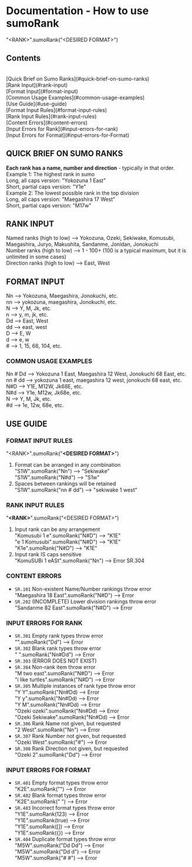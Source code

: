 # Documentation - How to use sumoRank
"\<RANK>".sumoRank("\<DESIRED FORMAT>")

## Contents 
<br/>
[Quick Brief on Sumo Ranks](#quick-brief-on-sumo-ranks)<br/>
[Rank Input](#rank-input)<br/>
[Format Input](#format-input)<br/>
[Common Usage Examples](#common-usage-examples)<br/>
[Use Guide](#use-guide)<br/>
[Format Input Rules](#format-input-rules)<br/>
[Rank Input Rules](#rank-input-rules)<br/>
[Content Errors](#content-errors)<br/>
[Input Errors for Rank](#input-errors-for-rank)<br/>
[Input Errors for Format](#input-errors-for-Format)<br/>

## QUICK BRIEF ON SUMO RANKS
**Each rank has a name, number and direction** - typically in that order.<br/>
Example 1: The highest rank in sumo<br/>
Long, all caps version: "Yokozuna 1 East"<br/>
Short, partial caps version: "Y1e"<br/>
Example 2: The lowest possible rank in the top division<br/>
Long, all caps version: "Maegashira 17 West"<br/>
Short, partial caps version: "M17w"

## RANK INPUT

Named ranks (high to low)    -->   Yokozuna, Ozeki, Sekiwake, Komusubi, Maegashira, Juryo, Makushita, Sandanme, Jonidan, Jonokuchi<br/>
Number ranks (high to low)   -->   1 - 100+ (100 is a typical maximum, but it is unlimited in some cases)<br/>
Direction ranks (high to low) -->   East, West
## FORMAT INPUT
Nn              -->   Yokozuna, Maegashira, Jonokuchi, etc.<br/>
nn              -->   yokozuna, maegashira, Jonokuchi, etc.<br/>
N               -->   Y, M, Jk, etc.<br/>
n               -->   y, m, jk, etc.<br/>
Dd              -->   East, West<br/>
dd              -->   east, west<br/>
D               -->   E, W<br/>
d               -->   e, w<br/>
\#               -->   1, 15, 68, 104, etc.

### COMMON USAGE EXAMPLES 
Nn # Dd         -->   Yokozuna 1 East, Maegashira 12 West, Jonokuchi 68 East, etc.<br/>
nn # dd         -->   yokozuna 1 east, maegashira 12 west, jonokuchi 68 east, etc.<br/>
N#D             -->   Y1E, M12W, Jk68E, etc.<br/>
N#d             -->   Y1e, M12w, Jk68e, etc.<br/>
N               -->   Y, M, Jk, etc.<br/>
\#d              -->   1e, 12w, 68e, etc.

## USE GUIDE

### FORMAT INPUT RULES
"\<RANK>".sumoRank("**\<DESIRED FORMAT>**")
1.  Format can be arranged in any combination<br/>
    "S1W".sumoRank("Nn")                 --> "Sekiwake"<br/>
    "S1W".sumoRank("N#d")                --> "S1w"<br/>
2.  Spaces between rankings will be retained<br/>
    "S1W".sumoRank("nn # dd")            --> "sekiwake 1 west"<br/>

### RANK INPUT RULES
"**\<RANK>**".sumoRank("\<DESIRED FORMAT>")
1.  Input rank can be any arrangement<br/>
    "Komusubi 1 e".sumoRank("N#D")       --> "K1E"<br/>
    "e 1 Komusubi".sumoRank("N#D")       --> "K1E"<br/>
    "K1e".sumoRank("N#D")                --> "K1E"<br/>
2.  Input rank IS caps sensitive<br/>
    "KomuSUBi 1 eASt".sumoRank("Nn")     --> Error SR.304 

### CONTENT ERRORS
+   `SR.101`  Non-existent Name/Number rankings throw error<br/>
    "Maegashira 18 East".sumoRank("N#D") --> Error<br/>
+   `SR.202`  (INCOMPLETE) Lower division rankings throw error<br/>
    "Sandanme 82 East".sumoRank("N#D")   --> Error

### INPUT ERRORS FOR RANK
+   `SR.301`  Empty rank types throw error<br/>
    "".sumoRank("Dd")                    --> Error<br/>
+   `SR.302`  Blank rank types throw error<br/>
    "     ".sumoRank("Nn#Dd")            --> Error<br/>
+   `SR.303`  (ERROR DOES NOT EXIST)<br/>
+   `SR.304`  Non-rank item throw error<br/>
    "M two east".sumoRank("N#D")         --> Error<br/>
    "i like turtles".sumoRank("N#D")     --> Error<br/>
+   `SR.305`  Multiple instances of rank type throw error<br/>
    "Y Y".sumoRank("Nn#Dd)               --> Error<br/>
    "Y y".sumoRank("Nn#Dd)               --> Error<br/>
    "Y M".sumoRank("Nn#Dd)               --> Error<br/>
    "Ozeki ozeki".sumoRank("Nn#Dd)       --> Error<br/>
    "Ozeki Sekiwake".sumoRank("Nn#Dd)    --> Error<br/>
+   `SR.306`  Rank Name not given, but requested<br/>
    "2 West".sumoRank("Nn")             --> Error<br/>
+   `SR.307`  Rank Number not given, but requested<br/>
    "Ozeki West".sumoRank("#")           --> Error<br/>
+   `SR.308`  Rank Direction not given, but requested<br/>
    "Ozeki 2".sumoRank("Dd")            --> Error<br/>


### INPUT ERRORS FOR FORMAT
+   `SR.401`  Empty format types throw error<br/>
    "K2E".sumoRank("")                   --> Error<br/>
+   `SR.402`  Blank format types throw error<br/>
    "K2E".sumoRank("    ")               --> Error<br/>
+   `SR.403`  Incorrect format types throw error<br/>
    "Y1E".sumoRank(123)                  --> Error<br/>
    "Y1E".sumoRank(true)                 --> Error<br/>
    "Y1E".sumoRank([])                   --> Error<br/>
    "Y1E".sumoRank({})                   --> Error<br/>
+   `SR.404`  Duplicate format types throw error<br/>
    "M5W".sumoRank("Dd Dd")              --> Error<br/>
    "M5W".sumoRank("Dd d")               --> Error<br/>
    "M5W".sumoRank("# #")                --> Error
